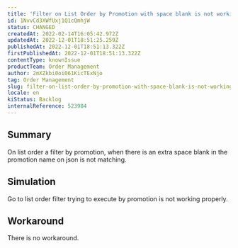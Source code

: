 ```yaml
---
title: 'Filter on List Order by Promotion with space blank is not working'
id: 1NvvCd3XWfUxj1Q1cQmhjW
status: CHANGED
createdAt: 2022-02-14T16:05:42.972Z
updatedAt: 2022-12-01T18:51:25.259Z
publishedAt: 2022-12-01T18:51:13.322Z
firstPublishedAt: 2022-12-01T18:51:13.322Z
contentType: knownIssue
productTeam: Order Management
author: 2mXZkbi0oi061KicTExNjo
tag: Order Management
slug: filter-on-list-order-by-promotion-with-space-blank-is-not-working
locale: en
kiStatus: Backlog
internalReference: 523984
---
```


## Summary


On list order a filter by promotion, when there is an extra space blank in the promotion name on json is not matching.


##

## Simulation



Go to list order filter trying to execute by promotion is not working properly.


##

## Workaround


There is no workaround.

